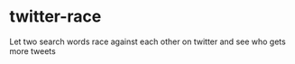 # twitter-race
Let two search words race against each other on twitter and see who gets more tweets
